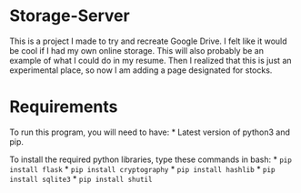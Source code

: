 # Storage-Server
This is a project I made to try and recreate Google Drive. I felt like it would be cool if I had my own online storage.
This will also probably be an example of what I could do in my resume. Then I realized that this is just an experimental place, so now I am adding a page designated for stocks.

# Requirements
To run this program, you will need to have:
    * Latest version of python3 and pip.

To install the required python libraries, type these commands in bash:
    * ```pip install flask```
    * ```pip install cryptography```
    * ```pip install hashlib```
    * ```pip install sqlite3```
    * ```pip install shutil```
